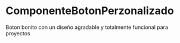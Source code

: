 # ComponenteBotonPerzonalizado
Boton bonito con un diseño agradable y totalmente funcional para proyectos 
